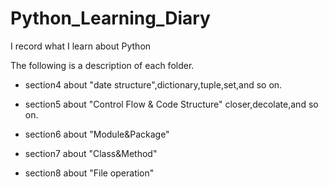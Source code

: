 # Python_Learning_Diary
I record what I learn about Python

The following is a description of each folder.

- section4
about "date structure",dictionary,tuple,set,and so on.

- section5
about "Control Flow & Code Structure" closer,decolate,and so on.
- section6
about "Module&Package"
- section7
about "Class&Method"
- section8
about "File operation"
